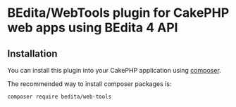 # BEdita/WebTools plugin for CakePHP web apps using BEdita 4 API

## Installation

You can install this plugin into your CakePHP application using [composer](http://getcomposer.org).

The recommended way to install composer packages is:

```bash
composer require bedita/web-tools
```
